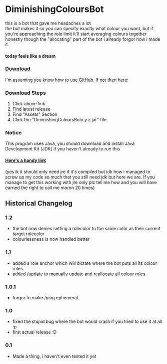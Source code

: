 # DiminishingColoursBot

this is a bot that gave me headaches a lot  
the bot makes it so you can specify exactly what colour you want, but if you're approaching the role limit it'll start averaging colours together  
honestly though the "allocating" part of the bot i already forgor how i made it.  
#### today feels like a dream


### [Download](https://github.com/Canary-Prism/DiminishingColoursBot/releases/)

I'm assuming you know how to use GitHub. If not then here:

### Download Steps

1. Click above link
2. Find latest release
3. Find "Assets" Section
4. Click the "DiminishingColoursBotx.y.z.jar" file

### Notice

This program uses Java, you should download and install Java Development Kit (JDK) if you haven't already to run this

#### [Here's a handy link](https://www.oracle.com/java/technologies/downloads/)

(yes ik it should only need jre if it's compiled but idk how i managed to screw up my code so much that you still need jdk but here we are. If you manage to get this working with jre only plz tell me how and you will have earned the right to call me moron 20 times)

## Historical Changelog

### 1.2
* the bot now denies setting a rolecolor to the same color as their current target rolecolor
* colourlessness is now handled better

### 1.1
* added a role anchor which will dictate where the bot puts all its colour roles
* added /update to manually update and reallocate all colour roles

### 1.0.1
* forgor to make /ping ephemeral

### 1.0
* fixed the stupid bug where the bot would crash if you tried to use it at all :p
* first actual release :D

### 0.1
* Made a thing, i haven't even tested it yet